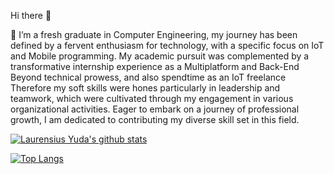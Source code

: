 Hi there 👋


🔭 I’m a fresh graduate in Computer Engineering, my journey has been defined by a fervent enthusiasm for technology, with a specific focus on IoT and Mobile programming. My academic pursuit was complemented by a transformative internship experience as a Multiplatform and Back-End Beyond technical prowess, and also spendtime as an IoT freelance Therefore my soft skills were hones particularly in leadership and teamwork, which were cultivated through my engagement in various organizational activities. Eager to embark on a journey of professional growth, I am dedicated to contributing my diverse skill set in this field.


[![Laurensius Yuda's github stats](https://github-readme-stats.vercel.app/api?username=laurensiusyuda&count_private=true&show_icons=true&theme=radical&hide_rank=false)](https://github.com/laurensiusyuda)

[![Top Langs](https://github-readme-stats.vercel.app/api/top-langs/?username=laurensiusyuda)](https://github.com/laurensiusyuda)



